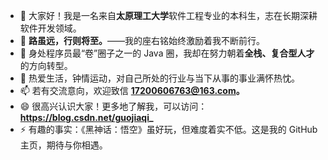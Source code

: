 - 👋 大家好！我是一名来自**太原理工大学**软件工程专业的本科生，志在长期深耕软件开发领域。
- 👀 **路虽远，行则将至。**——我的座右铭始终激励着我不断前行。
- 🌱 身处程序员最“卷”圈子之一的 Java 圈，我却在努力朝着**全栈、复合型人才**的方向转型。
- 💞️ 热爱生活，钟情运动，对自己所处的行业与当下从事的事业满怀热忱。
- 📫 若有交流意向，欢迎致信 **17200606763@163.com。**
- 😄 很高兴认识大家！更多地了解我，可以访问：**https://blog.csdn.net/guojiaqi_**
- ⚡ 有趣的事实：《黑神话：悟空》虽好玩，但难度着实不低。这是我的 GitHub 主页，期待与你相遇。
